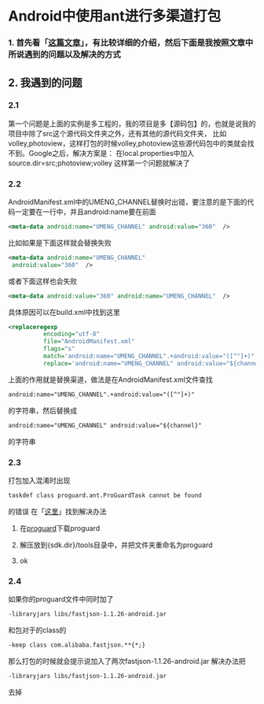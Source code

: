 Android中使用ant进行多渠道打包
================

### 1. 首先看「[这篇文章][1]」，有比较详细的介绍，然后下面是我按照文章中所说遇到的问题以及解决的方式

## 2. 我遇到的问题
### 2.1
第一个问题是上面的实例是多工程的，我的项目是多【源码包】的，也就是说我的项目中除了src这个源代码文件夹之外，还有其他的源代码文件夹，
比如volley,photoview，这样打包的时候volley,photoview这些源代码包中的类就会找不到。Google之后，解决方案是：
在local.properties中加入
source.dir=src;photoview;volley
这样第一个问题就解决了

### 2.2
AndroidManifest.xml中的UMENG_CHANNEL替换时出错，要注意的是下面的代码一定要在一行中，并且android:name要在前面
``` xml
<meta-data android:name="UMENG_CHANNEL" android:value="360"  />
``` 

比如如果是下面这样就会替换失败
``` xml
<meta-data android:name="UMENG_CHANNEL"
 android:value="360"  />
 ``` 
 或者下面这样也会失败
 ``` xml
 <meta-data android:value="360" android:name="UMENG_CHANNEL"  />
 ``` 
 
 具体原因可以在build.xml中找到这里
  ``` xml
 <replaceregexp
		    encoding="utf-8"
		    file="AndroidManifest.xml"
		    flags="s"
		    match='android:name="UMENG_CHANNEL".+android:value="([^"]+)"'
		    replace='android:name="UMENG_CHANNEL" android:value="${channel}"'/>
 ``` 
上面的作用就是替换渠道，做法是在AndroidManifest.xml文件查找
 ``` xml
android:name="UMENG_CHANNEL".+android:value="([^"]+)"
 ``` 
的字符串，然后替换成
 ``` xml
android:name="UMENG_CHANNEL" android:value="${channel}"
 ``` 
的字符串

### 2.3
打包加入混淆时出现
``` xml
taskdef class proguard.ant.ProGuardTask cannot be found 
``` 
的错误
在「[这里][2]」找到解决办法

1. 在[proguard](http://proguard.sourceforge.net/)下载proguard

2. 解压放到{sdk.dir}/tools目录中，并把文件夹重命名为proguard

3. ok
	
### 2.4
如果你的proguard文件中同时加了
``` xml
-libraryjars libs/fastjson-1.1.26-android.jar
``` 
和包对于的class的
``` xml
-keep class com.alibaba.fastjson.**{*;}
``` 
那么打包的时候就会提示说加入了两次fastjson-1.1.26-android.jar
解决办法把
``` xml
-libraryjars libs/fastjson-1.1.26-android.jar
``` 
去掉

[1]: http://my.oschina.net/liucundong/blog/333301
[2]: http://stackoverflow.com/questions/24451331/taskdef-class-proguard-ant-proguardtask-cannot-be-found-using-the-classloader-an
[3]: http://proguard.sourceforge.net/
 